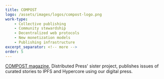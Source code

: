 ```yaml
---
title: COMPOST
logo: /assets/images/logos/compost-logo.png
work-type: 
    - Collective publishing 
    - Community stewardship 
    - Decentralized web protocols 
    - New monetization models 
    - Publishing infrastructure
excerpt_separator: <!-- more -->
order: 5
---
```

<a class="link accent" href="https://two.compost.digital/">COMPOST magazine</a>, Distributed Press' sister project, publishes issues of curated stories to IPFS and Hypercore using our digital press.